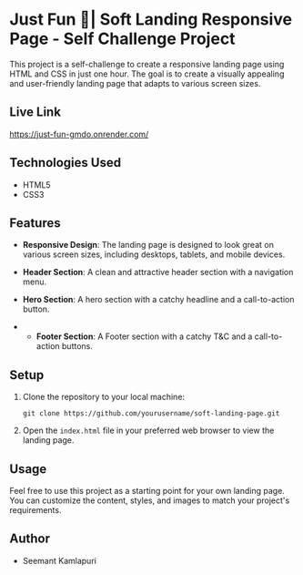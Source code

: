 # Just Fun 🎉| Soft Landing Responsive Page - Self Challenge Project

This project is a self-challenge to create a responsive landing page using HTML and CSS in just one hour. The goal is to create a visually appealing and user-friendly landing page that adapts to various screen sizes.

## Live Link
https://just-fun-gmdo.onrender.com/

## Technologies Used

- HTML5
- CSS3


## Features

- **Responsive Design**: The landing page is designed to look great on various screen sizes, including desktops, tablets, and mobile devices.

- **Header Section**: A clean and attractive header section with a navigation menu.

- **Hero Section**: A hero section with a catchy headline and a call-to-action button.
  
- - **Footer Section**: A Footer section with a catchy T&C and a call-to-action buttons.

## Setup

1. Clone the repository to your local machine:

   ```
   git clone https://github.com/yourusername/soft-landing-page.git
   ```

2. Open the `index.html` file in your preferred web browser to view the landing page.

## Usage

Feel free to use this project as a starting point for your own landing page. You can customize the content, styles, and images to match your project's requirements.

## Author

- Seemant Kamlapuri
